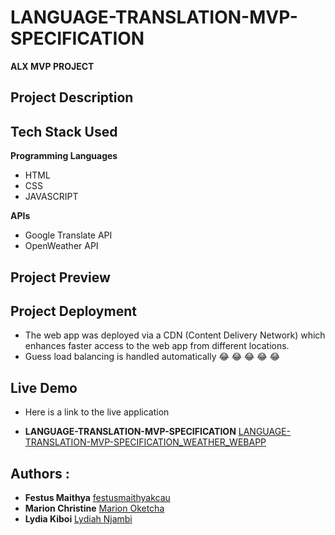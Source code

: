 # LANGUAGE-TRANSLATION-MVP-SPECIFICATION
**ALX MVP PROJECT**


## Project Description




## Tech Stack Used

**Programming Languages**
  - HTML
  - CSS
  - JAVASCRIPT

**APIs**
  - Google Translate API
  - OpenWeather API


## Project Preview



## Project Deployment

- The web app was deployed via a CDN (Content Delivery Network) which enhances faster access to the web app from different locations.
- Guess load balancing is handled automatically 😂 😂 😂 😂 😂 




## Live Demo

- Here is a link to the live application 
* **LANGUAGE-TRANSLATION-MVP-SPECIFICATION** [LANGUAGE-TRANSLATION-MVP-SPECIFICATION_WEATHER_WEBAPP](https://language-translation-mvp-specification.pages.dev/)



## Authors :

* **Festus Maithya** [festusmaithyakcau](https://github.com/festusmaithyakcau)
* **Marion Christine** [Marion Oketcha](https://github.com/MARIONCHRISTINE)
* **Lydia Kiboi** [Lydiah Njambi](https://github.com/Lydiah6470)
